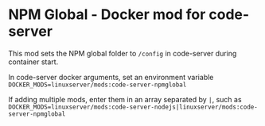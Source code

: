 # NPM Global - Docker mod for code-server

This mod sets the NPM global folder to `/config` in code-server during container start.

In code-server docker arguments, set an environment variable `DOCKER_MODS=linuxserver/mods:code-server-npmglobal`

If adding multiple mods, enter them in an array separated by `|`, such as `DOCKER_MODS=linuxserver/mods:code-server-nodejs|linuxserver/mods:code-server-npmglobal`

